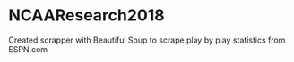 # NCAAResearch2018
Created scrapper with Beautiful Soup to scrape play by play statistics from ESPN.com
